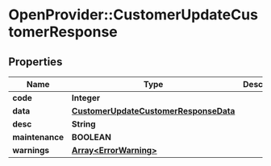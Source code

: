 # OpenProvider::CustomerUpdateCustomerResponse

## Properties
Name | Type | Description | Notes
------------ | ------------- | ------------- | -------------
**code** | **Integer** |  | [optional] 
**data** | [**CustomerUpdateCustomerResponseData**](CustomerUpdateCustomerResponseData.md) |  | [optional] 
**desc** | **String** |  | [optional] 
**maintenance** | **BOOLEAN** |  | [optional] 
**warnings** | [**Array&lt;ErrorWarning&gt;**](ErrorWarning.md) |  | [optional] 

